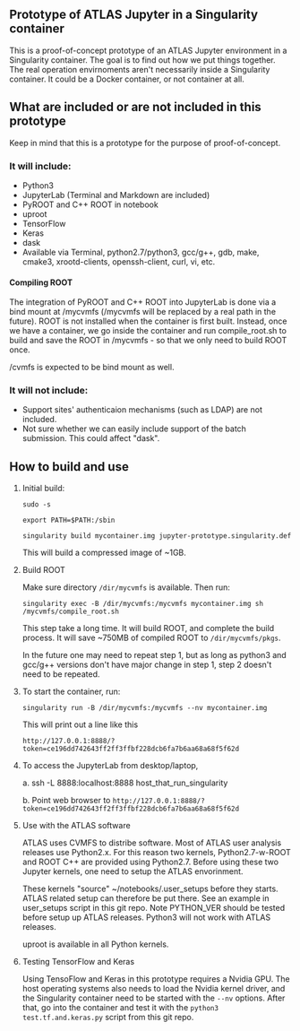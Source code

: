 ## Prototype of ATLAS Jupyter in a Singularity container

This is a proof-of-concept prototype of an ATLAS Jupyter environment in a Singularity container. The goal is to find out how we put things together. The real operation envirnoments aren't necessarily inside a Singularity container. It could be a Docker container, or not container at all. 

## What are included or are not included in this prototype

Keep in mind that this is a prototype for the purpose of proof-of-concept. 

### It will include:

* Python3
* JupyterLab (Terminal and Markdown are included)
* PyROOT and C++ ROOT in notebook
* uproot
* TensorFlow
* Keras
* dask
* Available via Terminal, python2.7/python3, gcc/g++, gdb, make, cmake3, xrootd-clients, openssh-client, curl, vi, etc.

#### Compiling ROOT

The integration of PyROOT and C++ ROOT into JupyterLab is done via a bind mount at /mycvmfs (/mycvmfs will be replaced by a real path in the future). ROOT is not installed when the container is first built. Instead, once we have a container, we go inside the container and run compile_root.sh to build and save the ROOT in /mycvmfs - so that we only need to build ROOT once.

/cvmfs is expected to be bind mount as well.

### It will not include:

* Support sites' authenticaion mechanisms (such as LDAP) are not included.
* Not sure whether we can easily include support of the batch submission. This could affect "dask".

## How to build and use

1. Initial build: 

   `sudo -s`

   `export PATH=$PATH:/sbin`
   
   `singularity build mycontainer.img jupyter-prototype.singularity.def`
   
   This will build a compressed image of ~1GB.
   
2. Build ROOT

   Make sure directory `/dir/mycvmfs` is available. Then run: 

   `singularity exec -B /dir/mycvmfs:/mycvmfs mycontainer.img sh /mycvmfs/compile_root.sh`

   This step take a long time. It will build ROOT, and complete the build process. It will save ~750MB of compiled ROOT to `/dir/mycvmfs/pkgs`.

   In the future one may need to repeat step 1, but as long as python3 and gcc/g++ versions don't have major change in step 1, step 2 doesn't need to be repeated.
   
3. To start the container, run:

   `singularity run -B /dir/mycvmfs:/mycvmfs --nv mycontainer.img`
   
   This will print out a line like this
   
   `http://127.0.0.1:8888/?token=ce196dd742643ff2ff3ffbf228dcb6fa7b6aa68a68f5f62d`
   
4. To access the JupyterLab from desktop/laptop,
   
   a. ssh -L 8888:localhost:8888 host_that_run_singularity
   
   b. Point web browser to `http://127.0.0.1:8888/?token=ce196dd742643ff2ff3ffbf228dcb6fa7b6aa68a68f5f62d`
   
5. Use with the ATLAS software

   ATLAS uses CVMFS to distribe software. Most of ATLAS user analysis releases use Python2.x. For this reason two kernels, Python2.7-w-ROOT and ROOT C++ are provided using Python2.7. Before using these two Jupyter kernels, one need to setup the ATLAS envorinment. 
   
   These kernels "source" ~/notebooks/.user_setups before they starts. ATLAS related setup can therefore be put there. See an example in user_setups script in this git repo. Note PYTHON_VER should be tested before setup up ATLAS releases. Python3 will not work with ATLAS releases.

   uproot is available in all Python kernels.

6. Testing TensorFlow and Keras

   Using TensoFlow and Keras in this prototype requires a Nvidia GPU. The host operating systems also needs to load the Nvidia kernel driver, and the Singularity container need to be started with the `--nv` options. After that, go into the container and test it with the `python3 test.tf.and.keras.py` script from this git repo. 
